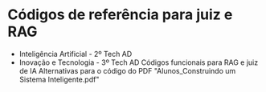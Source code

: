 # Códigos de referência para juiz e RAG
* Inteligência Artificial - 2º Tech AD
* Inovação e Tecnologia - 3º Tech AD
Códigos funcionais para RAG e juiz de IA
Alternativas para o código do PDF "Alunos_Construindo um Sistema Inteligente.pdf"
